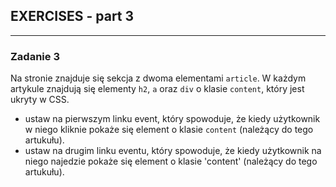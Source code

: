 ## EXERCISES - part 3
----


### Zadanie 3
Na stronie znajduje się sekcja z dwoma elementami ```article```.
W każdym artykule znajdują się elementy `h2`, `a` oraz `div` o klasie `content`, który jest ukryty w CSS.
* ustaw na pierwszym linku event, który spowoduje, że kiedy użytkownik w niego kliknie pokaże się element o klasie `content` (należący do tego artukułu).
* ustaw na drugim linku eventu, który spowoduje, że kiedy użytkownik na niego najedzie pokaże się element o klasie 'content'
(należący do tego artukułu).
